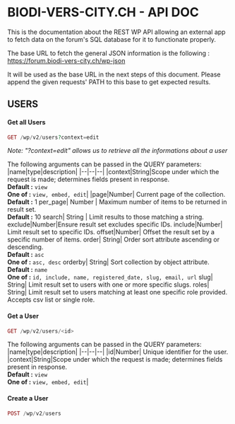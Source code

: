 # BIODI-VERS-CITY.CH - API DOC
This is the documentation about the REST WP API allowing an external app to fetch data on the forum's SQL database for it to functionate properly.

The base URL to fetch the general JSON information is the following : https://forum.biodi-vers-city.ch/wp-json

It will be used as the base URL in the next steps of this document. Please append the given requests' PATH to this base to get expected results.

## USERS
#### Get all Users
````php
GET /wp/v2/users?context=edit
````
_Note: "?context=edit" allows us to retrieve all the informations about a user_

The following arguments can be passed in the QUERY parameters:
|name|type|description|
|--|--|--|
|context|String|Scope under which the request is made; determines fields present in response. <br>**Default :** `view` <br> **One of :** `view, embed, edit`|
|page|Number| Current page of the collection. <br>**Default :** 1
per_page| Number | 	Maximum number of items to be returned in result set. <br>**Default :** 10
search| String | Limit results to those matching a string.
exclude|Number|Ensure result set excludes specific IDs. 
include|Number| Limit result set to specific IDs.
offset|Number| Offset the result set by a specific number of items.
order| String| Order sort attribute ascending or descending. <br>**Default :** `asc`<br>**One of :** `asc, desc`
orderby| String| Sort collection by object attribute.<br>**Default :** `name`<br>**One of :** `id, include, name, registered_date, slug, email, url`
slug| String| Limit result set to users with one or more specific slugs. 
roles| String| Limit result set to users matching at least one specific role provided. Accepts csv list or single role. 

#### Get a User
 ````php
GET /wp/v2/users/<id>
````
The following arguments can be passed in the QUERY parameters:
|name|type|description|
|--|--|--|
|id|Number| Unique identifier for the user. 
|context|String|Scope under which the request is made; determines fields present in response. <br>**Default :** `view` <br> **One of :** `view, embed, edit`|
#### Create a User
````php
POST /wp/v2/users
````
